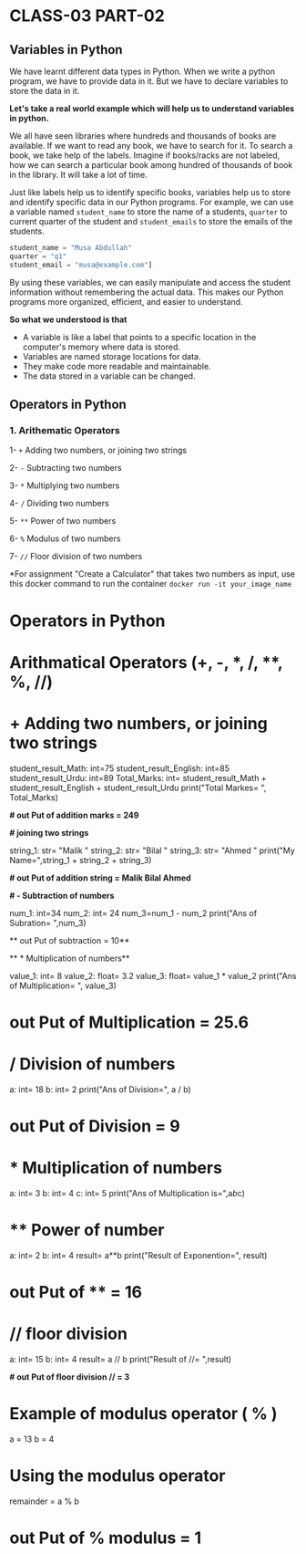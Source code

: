 # CLASS-03 PART-02

## Variables in Python

We have learnt different data types in Python. When we write a python program, we have to provide data in it. But we have to declare variables to store the data in it.

**Let's take a real world example which will help us to understand variables in python.**

We all have seen libraries where hundreds and thousands of books are available. If we want to read any book, we have to search for it. To search a book, we take help of the labels. Imagine if books/racks are not labeled, how we can search a particular book among hundred of thousands of book in the library. It will take a lot of time.

Just like labels help us to identify specific books, variables help us to store and identify specific data in our Python programs. For example, we can use a variable named `student_name` to store the name of a students, `quarter` to current quarter of the student and `student_emails` to store the emails of the students.

```python
student_name = "Musa Abdullah"
quarter = "q1"
student_email = "musa@example.com"]
```

By using these variables, we can easily manipulate and access the student information without remembering the actual data. This makes our Python programs more organized, efficient, and easier to understand.

**So what we understood is that**

- A variable is like a label that points to a specific location in the computer's memory where data is stored.
- Variables are named storage locations for data.
- They make code more readable and maintainable.
- The data stored in a variable can be changed.

## Operators in Python

### 1. Arithematic Operators

1- `+` Adding two numbers, or joining two strings

2- `-` Subtracting two numbers

3- `*` Multiplying two numbers

4- `/` Dividing two numbers

5- `**` Power of two numbers

6- `%` Modulus of two numbers

7- `//` Floor division of two numbers

\*For assignment "Create a Calculator" that takes two numbers as input, use this docker command to run the container `docker run -it your_image_name`
# Operators in Python
#   Arithmatical Operators (+, -, *, /, **, %, //)

# + Adding two numbers, or joining two strings

student_result_Math: int=75
student_result_English: int=85
student_result_Urdu: int=89
Total_Marks: int= student_result_Math + student_result_English + student_result_Urdu
print("Total Markes= ", Total_Marks)

**# out Put of addition marks = 249**

**# joining two strings**

string_1: str= "Malik "
string_2: str= "Bilal "
string_3: str= "Ahmed "
print("My Name=",string_1 + string_2 + string_3)

**# out Put of addition string = Malik Bilal Ahmed**

**# - Subtraction of numbers**

num_1: int=34
num_2: int= 24
num_3=num_1 - num_2
print("Ans of Subration= ",num_3)

** out Put of subtraction = 10**

** * Multiplication of numbers**

value_1: int= 8
value_2: float= 3.2
value_3: float= value_1 * value_2
print("Ans of Multiplication= ", value_3)

# out Put of Multiplication = 25.6

# / Division of numbers

a: int= 18
b: int= 2
print("Ans of Division=", a / b)

# out Put of Division = 9

# * Multiplication of numbers

a: int= 3
b: int= 4
c: int= 5
print("Ans of Multiplication is=",a*b*c)

# ** Power of number

a: int= 2
b: int= 4
result= a**b
print("Result of Exponention=", result)

# out Put of ** = 16 

# // floor division

a: int= 15
b: int= 4
result= a // b
print("Result of //= ",result)

**# out Put of floor division // = 3**

# Example of modulus operator ( % )
a = 13
b = 4

# Using the modulus operator
remainder = a % b

# out Put of % modulus = 1
